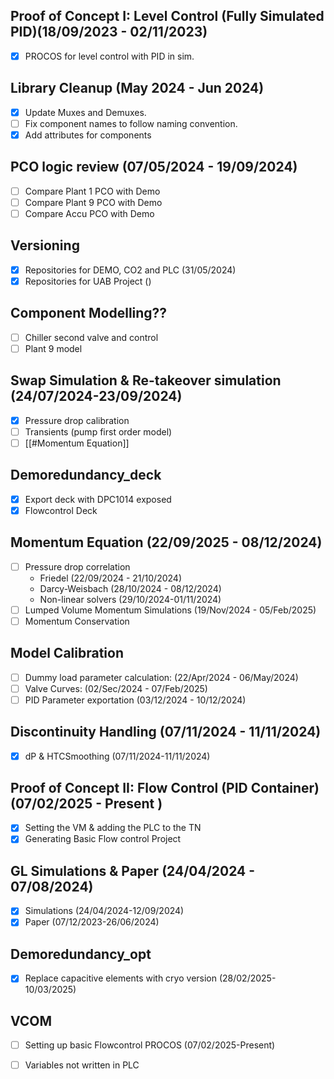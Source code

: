 ## Proof of Concept I: Level Control (Fully Simulated PID)(18/09/2023 - 02/11/2023)

- [x] PROCOS for level control with PID in sim.


## Library Cleanup (May 2024 - Jun 2024)

- [x] Update Muxes and Demuxes.
- [ ] Fix component names to follow naming convention.
- [x] Add attributes for components 

## PCO logic review (07/05/2024 - 19/09/2024)

- [ ] Compare Plant 1 PCO with Demo
- [ ]  Compare Plant 9 PCO with Demo
- [ ]  Compare Accu PCO with Demo

## Versioning 

- [x] Repositories for DEMO, CO2 and PLC (31/05/2024)
- [x]  Repositories for UAB Project ()

## Component Modelling??

- [ ] Chiller second valve and control
- [ ] Plant 9 model

## Swap Simulation & Re-takeover simulation (24/07/2024-23/09/2024)

- [x] Pressure drop calibration
- [ ] Transients (pump first order model)
- [ ] [[#Momentum Equation]]
## Demoredundancy_deck

- [x] Export deck with DPC1014 exposed
- [x] Flowcontrol Deck

## Momentum Equation (22/09/2025 - 08/12/2024)

  - [ ]  Pressure drop correlation 
		- Friedel (22/09/2024 - 21/10/2024)
		- Darcy-Weisbach (28/10/2024 - 08/12/2024)
		- Non-linear solvers (29/10/2024-01/11/2024)
- [ ] Lumped Volume Momentum Simulations (19/Nov/2024 - 05/Feb/2025)
- [ ] Momentum Conservation

## Model Calibration

- [ ] Dummy load parameter calculation: (22/Apr/2024 - 06/May/2024)
- [ ] Valve Curves: (02/Sec/2024 - 07/Feb/2025)
- [ ] PID Parameter exportation (03/12/2024 - 10/12/2024)

## Discontinuity Handling (07/11/2024 - 11/11/2024)

- [x] dP & HTCSmoothing (07/11/2024-11/11/2024)


## Proof of Concept II: Flow Control (PID Container) (07/02/2025 - Present )

- [x] Setting the VM & adding the PLC to the TN
- [x] Generating Basic Flow control Project

## GL Simulations & Paper (24/04/2024 - 07/08/2024)

- [x] Simulations (24/04/2024-12/09/2024)
- [x] Paper (07/12/2023-26/06/2024)

## Demoredundancy_opt

- [x] Replace capacitive elements with cryo version (28/02/2025-10/03/2025)

## VCOM 

- [ ] Setting up basic Flowcontrol PROCOS (07/02/2025-Present)
- [ ] Variables not written in PLC











